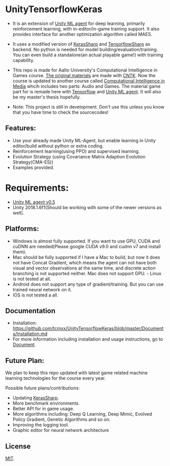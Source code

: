 # UnityTensorflowKeras

- It is an extension of [Unity ML agent](https://github.com/Unity-Technologies/ml-agents) for deep learning, primarily reinforcement learning, with in-editor/in-game training support. It also provides interface for another optimization algorithm called MAES.

- It uses a modified version of [KerasSharp](https://github.com/tcmxx/keras-sharp) and [TensorflowSharp](https://github.com/migueldeicaza/TensorFlowSharp) as backend. No python is needed for model building/evaluation/training. You can even build a standalone(an actual playable game!) with training capability.

- This repo is made for Aalto University's Computational Intelligence in Games course. [The original materials](https://github.com/tcmxx/CNTKUnityTools) are made with [CNTK](https://github.com/Microsoft/CNTK). Now the course is updated to another course called [Computational Intelligence in Media](https://onlinelearning.aalto.fi/pilot/intelligent-computational-media/) whcih includes two parts: Audio and Games. The material game part for is remade here with [Tensorflow](https://github.com/tensorflow/tensorflow) and [Unity ML agent](https://github.com/Unity-Technologies/ml-agents). It will also be my master's thesis hopefully.

- Note: This project is still in development. Don't use this unless you know that you have time to check the sourcecodes!


## Features:
* Use your already made Unity ML-Agent, but enable learning in Unity editor/build without python or extra coding.
* Reinforcement learning(using PPO) and supervised learning.
* Evolution Strategy (using Covariance Matrix Adaption Evolution Strategy(CMA-ES))
* Examples provided.

# Requirements: 
- [Unity ML agent v0.5](https://github.com/Unity-Technologies/ml-agents) 
- Unity 2018.1.6f1(Should be working with some of the newer versions as well).

## Platforms:
- Windows is almost fully supported. If you want to use GPU, CUDA and cuDNN are needed(Please google CUDA v9.0 and cudnn v7 and install them). 
- Mac should be fully supported if I have a Mac to build, but now it does not have Concat Gradient, which means the agent can not have both visual and vector observations at the same time, and discrete action branching is not supported neither. Mac does not support GPU. - Linux is not tested at all.
- Android does not support any type of gradient/training. But you can use trained neural network on it. 
- IOS is not tested a all.

## Documentation
- Installation: https://github.com/tcmxx/UnityTensorflowKeras/blob/master/Documents/Installation.md
- For more information including installation and usage instructions, go to [Document](Documents/Readme.md).

## Future Plan:
We plan to keep this repo updated with latest game related machine learning technologies for the course every year.

Possible future plans/contributions:
* Updating [KerasSharp](https://github.com/tcmxx/keras-sharp).
* More benchmark environments.
* Better API for in game usage.
* More algorithms including: Deep Q Learning, Deep Mimic, Evolved Policy Gradient, Genetic Algorithms and so on.
* Improving the logging tool.
* Graphic editor for neural network architecture

## License
[MIT](LICENSE).
